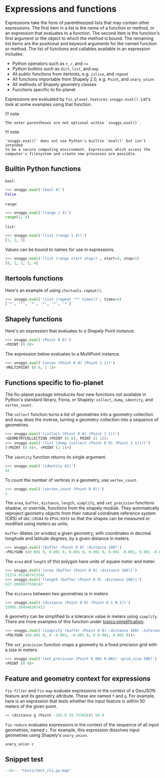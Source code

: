 Expressions and functions
=========================

Expressions take the form of parenthesized lists that may contain other
expressions. The first item in a list is the name of a function or method, or
an expression that evaluates to a function. The second item is the function's
first argument or the object to which the method is bound. The remaining list
items are the positional and keyword arguments for the named function or
method. The list of functions and callables available in an expression
includes:

* Python operators such as `+`, `/`, and `<=`
* Python builtins such as `dict`, `list`, and `map`
* All public functions from itertools, e.g. `islice`, and `repeat`
* All functions importable from Shapely 2.0, e.g. `Point`, and `unary_union`
* All methods of Shapely geometry classes
* Functions specific to fio-planet

Expressions are evaluated by `fio_planet.features.snuggs.eval()`. Let's look at
some examples using that function.

!!! note

    The outer parentheses are not optional within `snuggs.eval()`.

!!! note

    `snuggs.eval()` does not use Python's builtin `eval()` but isn't intended
    to be a secure computing environment. Expressions which access the
    computer's filesystem and create new processes are possible.

## Builtin Python functions

`bool`:

```python
>>> snuggs.eval('(bool 0)')
False

```

`range`:

```python
>>> snuggs.eval('(range 1 4)')
range(1, 4)

```

`list`:

```python
>>> snuggs.eval('(list (range 1 4))')
[1, 2, 3]

```

Values can be bound to names for use in expressions.

```python
>>> snuggs.eval('(list (range start stop))', start=0, stop=5)
[0, 1, 2, 3, 4]

```

## Itertools functions

Here's an example of using `itertools.repeat()`.

```python
>>> snuggs.eval('(list (repeat "*" times))', times=6)
['*', '*', '*', '*', '*', '*']

```

## Shapely functions

Here's an expression that evaluates to a Shapely Point instance.

```python
>>> snuggs.eval('(Point 0 0)')
<POINT (0 0)>

```

The expression below evaluates to a MultiPoint instance.

```python
>>> snuggs.eval('(union (Point 0 0) (Point 1 1))')
<MULTIPOINT (0 0, 1 1)>

```

## Functions specific to fio-planet

The fio-planet package introduces four new functions not available in Python's
standard library, Fiona, or Shapely: `collect`, `dump`, `identity`, and
`vertex_count`.

The `collect` function turns a list of geometries into a geometry collection
and `dump` does the inverse, turning a geometry collection into a sequence of
geometries.

```python
>>> snuggs.eval('(collect (Point 0 0) (Point 1 1))')
<GEOMETRYCOLLECTION (POINT (0 0), POINT (1 1))>
>>> snuggs.eval('(list (dump (collect (Point 0 0) (Point 1 1))))')
[<POINT (0 0)>, <POINT (1 1)>]

```

The `identity` function returns its single argument.

```python
>>> snuggs.eval('(identity 42)')
42

```

To count the number of vertices in a geometry, use `vertex_count`.

```python
>>> snuggs.eval('(vertex_count (Point 0 0))')
1

```

The `area`, `buffer`, `distance`, `length`, `simplify`, and `set_precision`
functions shadow, or override, functions from the shapely module. They
automatically reproject geometry objects from their natural coordinate
reference system (CRS) of `OGC:CRS84` to `EPSG:6933` so that the shapes can be
measured or modified using meters as units.

`buffer` dilates (or erodes) a given geometry, with coordinates in decimal
longitude and latitude degrees, by a given distance in meters.

```python
>>> snuggs.eval('(buffer (Point 0 0) :distance 100)')
<POLYGON ((0.001 0, 0.001 0, 0.001 0, 0.001 0, 0.001 -0.001, 0.001 -0.001, 0...>

```

The `area` and `length` of this polygon have units of square meter and meter.

```python
>>> snuggs.eval('(area (buffer (Point 0 0) :distance 100))')
31214.451487413342
>>> snuggs.eval('(length (buffer (Point 0 0) :distance 100))')
627.3096977558143

```

The `distance` between two geometries is in meters.

```python
>>> snuggs.eval('(distance (Point 0 0) (Point 0.1 0.1))')
15995.164946207413

```

A geometry can be simplified to a tolerance value in meters using `simplify`.
There are more examples of this function under
[topics:simplification](topics/simplification/).

```python
>>> snuggs.eval('(simplify (buffer (Point 0 0) :distance 100) :tolerance 100)')
<POLYGON ((0.001 0, 0 -0.001, -0.001 0, 0 0.001, 0.001 0))>

```

The `set_precision` function snaps a geometry to a fixed precision grid with a
size in meters.

```python
>>> snuggs.eval('(set_precision (Point 0.001 0.001) :grid_size 500)')
<POINT (0 0)>

```

## Feature and geometry context for expressions

`fio-filter` and `fio-map` evaluate expressions in the context of a GeoJSON
feature and its geometry attribute. These are named `f` and `g`. For example,
here is an expression that tests whether the input feature is within 50 meters
of the given point.

```lisp
<= (distance g (Point -105.0 39.753056)) 50.0
```

`fio-reduce` evaluates expressions in the context of the sequence of all input
geometries, named `c`. For example, this expression dissolves input
geometries using Shapely's `unary_union`.

```lisp
unary_union c
```

## Snippet test

```python
--8<-- "tests/test_cli.py:map"
```